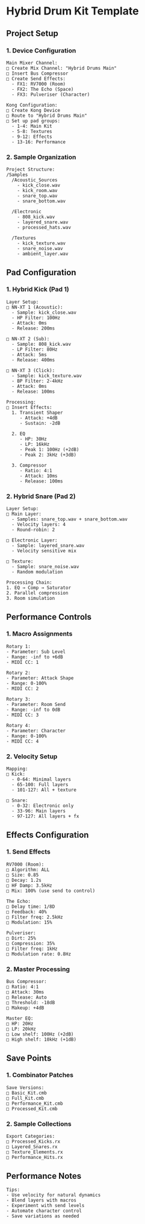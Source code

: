 # Hybrid Drum Kit Template

## Project Setup

### 1. Device Configuration
```
Main Mixer Channel:
□ Create Mix Channel: "Hybrid Drums Main"
□ Insert Bus Compressor
□ Create Send Effects:
  - FX1: RV7000 (Room)
  - FX2: The Echo (Space)
  - FX3: Pulveriser (Character)

Kong Configuration:
□ Create Kong Device
□ Route to "Hybrid Drums Main"
□ Set up pad groups:
  - 1-4: Main Kit
  - 5-8: Textures
  - 9-12: Effects
  - 13-16: Performance
```

### 2. Sample Organization
```
Project Structure:
/Samples
  /Acoustic_Sources
    - kick_close.wav
    - kick_room.wav
    - snare_top.wav
    - snare_bottom.wav
    
  /Electronic
    - 808_kick.wav
    - layered_snare.wav
    - processed_hats.wav
    
  /Textures
    - kick_texture.wav
    - snare_noise.wav
    - ambient_layer.wav
```

## Pad Configuration

### 1. Hybrid Kick (Pad 1)
```
Layer Setup:
□ NN-XT 1 (Acoustic):
  - Sample: kick_close.wav
  - HP Filter: 100Hz
  - Attack: 0ms
  - Release: 200ms
  
□ NN-XT 2 (Sub):
  - Sample: 808_kick.wav
  - LP Filter: 80Hz
  - Attack: 5ms
  - Release: 400ms
  
□ NN-XT 3 (Click):
  - Sample: kick_texture.wav
  - BP Filter: 2-4kHz
  - Attack: 0ms
  - Release: 100ms

Processing:
□ Insert Effects:
  1. Transient Shaper
     - Attack: +4dB
     - Sustain: -2dB
  
  2. EQ
     - HP: 30Hz
     - LP: 16kHz
     - Peak 1: 100Hz (+2dB)
     - Peak 2: 3kHz (+3dB)
  
  3. Compressor
     - Ratio: 4:1
     - Attack: 10ms
     - Release: 100ms
```

### 2. Hybrid Snare (Pad 2)
```
Layer Setup:
□ Main Layer:
  - Samples: snare_top.wav + snare_bottom.wav
  - Velocity layers: 4
  - Round-robin: 2
  
□ Electronic Layer:
  - Sample: layered_snare.wav
  - Velocity sensitive mix
  
□ Texture:
  - Sample: snare_noise.wav
  - Random modulation

Processing Chain:
1. EQ → Comp → Saturator
2. Parallel compression
3. Room simulation
```

## Performance Controls

### 1. Macro Assignments
```
Rotary 1:
- Parameter: Sub Level
- Range: -inf to +6dB
- MIDI CC: 1

Rotary 2:
- Parameter: Attack Shape
- Range: 0-100%
- MIDI CC: 2

Rotary 3:
- Parameter: Room Send
- Range: -inf to 0dB
- MIDI CC: 3

Rotary 4:
- Parameter: Character
- Range: 0-100%
- MIDI CC: 4
```

### 2. Velocity Setup
```
Mapping:
□ Kick:
  - 0-64: Minimal layers
  - 65-100: Full layers
  - 101-127: All + texture

□ Snare:
  - 0-32: Electronic only
  - 33-96: Main layers
  - 97-127: All layers + fx
```

## Effects Configuration

### 1. Send Effects
```
RV7000 (Room):
□ Algorithm: ALL
□ Size: 0.85
□ Decay: 1.2s
□ HF Damp: 3.5kHz
□ Mix: 100% (use send to control)

The Echo:
□ Delay time: 1/8D
□ Feedback: 40%
□ Filter freq: 2.5kHz
□ Modulation: 15%

Pulveriser:
□ Dirt: 25%
□ Compression: 35%
□ Filter freq: 1kHz
□ Modulation rate: 0.8Hz
```

### 2. Master Processing
```
Bus Compressor:
□ Ratio: 4:1
□ Attack: 30ms
□ Release: Auto
□ Threshold: -18dB
□ Makeup: +4dB

Master EQ:
□ HP: 20Hz
□ LP: 20kHz
□ Low shelf: 100Hz (+2dB)
□ High shelf: 10kHz (+1dB)
```

## Save Points

### 1. Combinator Patches
```
Save Versions:
□ Basic_Kit.cmb
□ Full_Kit.cmb
□ Performance_Kit.cmb
□ Processed_Kit.cmb
```

### 2. Sample Collections
```
Export Categories:
□ Processed_Kicks.rx
□ Layered_Snares.rx
□ Texture_Elements.rx
□ Performance_Hits.rx
```

## Performance Notes
```
Tips:
- Use velocity for natural dynamics
- Blend layers with macros
- Experiment with send levels
- Automate character control
- Save variations as needed
``` 